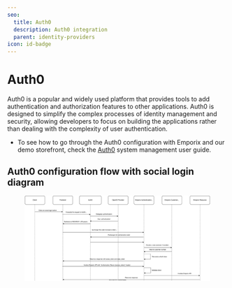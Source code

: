 ```yaml
---
seo:
  title: Auth0
  description: Auth0 integration
  parent: identity-providers
icon: id-badge
---
```


# Auth0

Auth0 is a popular and widely used platform that provides tools to add authentication and authorization features to other applications. Auth0 is designed to simplify the complex processes of identity management and security, allowing developers to focus on building the applications rather than dealing with the complexity of user authentication.

* To see how to go through the Auth0 configuration with Emporix and our demo storefront, check the [Auth0](https://app.gitbook.com/s/bTY7EwZtYYQYC6GOcdTj/system-management/authentication-and-authorization/auth0) system management user guide.

## Auth0 configuration flow with social login diagram

<figure><img src="../../static/social_login/social_login_flow.svg" alt=""><figcaption></figcaption></figure>
